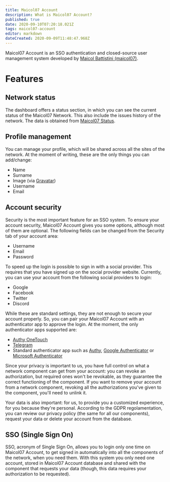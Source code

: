 ```yaml
---
title: Maicol07 Account
description: What is Maicol07 Account?
published: true
date: 2020-09-10T07:20:18.021Z
tags: maicol07-account
editor: markdown
dateCreated: 2020-09-09T11:48:47.968Z
---
```


Maicol07 Account is an SSO authentication and closed-source user management system developed by [Maicol Battistini (maicol07)](https://maicol07.it).

# Features
## Network status
The dashboard offers a status section, in which you can see the current status of the Maicol07 Network. This also include the issues history of the network. The data is obtained from [Maicol07 Status](https://status.maicol07.it).

## Profile management
You can manage your profile, which will be shared across all the sites of the network. At the moment of writing, these are the only things you can add/change:
- Name
- Surname
- Image (via [Gravatar](https://gravatar.com))
- Username
- Email

## Account security
Security is the most important feature for an SSO system. To ensure your account security, Maicol07 Account gives you some options, although most of them are optional. The following fields can be changed from the Security tab of your account area:
- Username
- Email
- Password

To speed up the login is possible to sign in with a social provider. This requires that you have signed up on the social provider website. Currently, you can use your account from the following social providers to login:
- Google
- Facebook
- Twitter
- Discord

While these are standard settings, they are not enough to secure your account properly. So, you can pair your Maicol07 Account with an authenticator app to approve the login. At the moment, the only authenticator apps supported are:
- [Authy OneTouch](https://authy.com/)
- [Telegram](https://telegram.org/)
- Standard authenticator app such as [Authy](https://authy.com/), [Google Authenticator](https://support.google.com/accounts/answer/1066447) or [Microsoft Authenticator](https://www.microsoft.com/it-it/account/authenticator)

Since your privacy is important to us, you have full control on what a network component can get from your account: you can revoke an authorization, but required ones won't be revokable, as they guarantee the correct functioning of the component. If you want to remove your account from a network component, revoking all the authorizations you've given to the component, you'll need to unlink it.

Your data is also important: for us, to provide you a customized experience, for you because they're personal. According to the GDPR regolamentation, you can review our privacy policy (the same for all our components), request your data or delete your account from the database.

## SSO (Single Sign On)
SSO, acronym of Single Sign On, allows you to login only one time on Maicol07 Account, to get signed in automatically into all the components of the network, when you need them. With this system you only need one account, stored in Maicol07 Account database and shared with the component that requests your data (though, this data requires your authorization to be requested).
